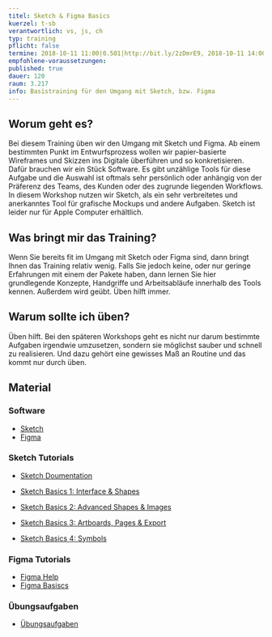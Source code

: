 ```yaml
---
titel: Sketch & Figma Basics
kuerzel: t-sb
verantwortlich: vs, js, ch
typ: training
pflicht: false
termine: 2018-10-11 11:00|0.501|http://bit.ly/2zDmrE9, 2018-10-11 14:00|0.501|http://bit.ly/2PgG9Lj, 2018-10-11 16:00|0.501|http://bit.ly/2ODPPCN
empfohlene-voraussetzungen:
published: true
dauer: 120
raum: 3.217
info: Basistraining für den Umgang mit Sketch, bzw. Figma
---
```


## Worum geht es?

Bei diesem Training üben wir den Umgang mit Sketch und Figma. Ab einem bestimmten Punkt im Entwurfsprozess wollen wir papier-basierte Wireframes und Skizzen ins Digitale überführen und so konkretisieren. Dafür brauchen wir ein Stück Software. Es gibt unzählige Tools für diese Aufgabe und die Auswahl ist oftmals sehr persönlich oder anhängig von der Präferenz des Teams, des Kunden oder des zugrunde liegenden Workflows. In diesem Workshop nutzen wir Sketch, als ein sehr verbreitetes und anerkanntes Tool für grafische Mockups und andere Aufgaben. Sketch ist leider nur für Apple Computer erhältlich.


## Was bringt mir das Training?

Wenn Sie bereits fit im Umgang mit Sketch oder Figma sind, dann bringt Ihnen das Training relativ wenig. Falls Sie jedoch keine, oder nur geringe Erfahrungen mit einem der Pakete haben, dann lernen Sie hier grundlegende Konzepte, Handgriffe und Arbeitsabläufe innerhalb des Tools kennen. Außerdem wird geübt. Üben hilft immer.

## Warum sollte ich üben?

Üben hilft. Bei den späteren Workshops geht es nicht nur darum bestimmte Aufgaben irgendwie umzusetzen, sondern sie möglichst sauber und schnell zu realisieren. Und dazu gehört eine gewisses Maß an Routine und das kommt nur durch üben.


## Material

### Software
- [Sketch](https://www.sketchapp.com)
- [Figma](https://www.figma.com)

### Sketch Tutorials
- [Sketch Doumentation](https://www.sketchapp.com/docs/)

- [Sketch Basics 1: Interface & Shapes](https://www.youtube.com/watch?v=DjKnmDRwKEU&list=PLYDNry0Bi-MOnJuxLQ1XSfk3HVLXcHhq2&index=1)
- [Sketch Basics 2: Advanced Shapes & Images](https://www.youtube.com/watch?v=QiWZ8u0IQro&index=2&list=PLYDNry0Bi-MOnJuxLQ1XSfk3HVLXcHhq2)
- [Sketch Basics 3: Artboards, Pages & Export](https://www.youtube.com/watch?v=VgI-G7wMAiU&list=PLYDNry0Bi-MOnJuxLQ1XSfk3HVLXcHhq2&index=3)

- [Sketch Basics 4: Symbols](https://www.youtube.com/watch?v=yoPZnND0gKk&list=PLYDNry0Bi-MOnJuxLQ1XSfk3HVLXcHhq2&index=4)

### Figma Tutorials
- [Figma Help](https://help.figma.com)
- [Figma Basiscs](https://www.youtube.com/playlist?list=PLXDU_eVOJTx6zk5MDarIs0asNoZqlRG23)

### Übungsaufgaben
- [Übungsaufgaben](../../download/trainings/sketch-figma/sketch-figma-training-material.zip)

